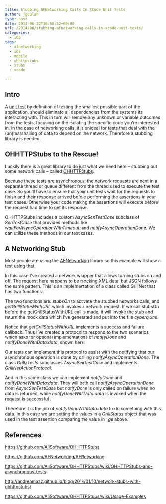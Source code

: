 ```yaml
---
title: Stubbing AFNetworking Calls In XCode Unit Tests
author: jgoulah
type: post
date: 2014-06-22T16:58:52+00:00
url: /2014/06/stubbing-afnetworking-calls-in-xcode-unit-tests/
categories:
  - iOS
tags:
  - afnetworking
  - ios
  - mobile
  - ohhttpstubs
  - stubs
  - xcode

---
```

## Intro

A <a href="http://en.wikipedia.org/wiki/Unit_testing" title="unit testing" target="_blank">unit test</a> by definition of testing the smallest possible part of the application, should eliminate all dependencies from the systems its interacting with. This in turn will remove any unknown or variable outcomes from the tests, focusing on the isolating the specific code you&#8217;re interested in. In the case of networking calls, it is unideal for tests that deal with the (un)marshalling of data to depend on the network. Therefore a stubbing library is needed. 

## OHHTTPStubs to the Rescue!

Luckily there is a great library to do just what we need here &#8211; stubbing out some network calls &#8211; called <a href="https://github.com/AliSoftware/OHHTTPStubs" title="OHHTTPStubs" target="_blank">OHHTTPStubs</a>. 

Because these tests are asynchronous, the network requests are sent in a separate thread or queue different from the thread used to execute the test case. So you&#8217;ll have to ensure that your unit tests wait for the requests to finish and their response arrived before performing the assertions in your test cases. Otherwise your code making the assertions will execute before the request had time to get its response.

OHHTTPStubs includes a custom _AsyncSenTestCase_ subclass of _SenTestCase_ that provides methods like _waitForAsyncOperationWithTimeout:_ and _notifyAsyncOperationDone_. We can utilize these methods in our test cases.

## A Networking Stub

Most people are using the <a href="https://github.com/AFNetworking/AFNetworking" title="AFNetworking" target="_blank">AFNetworking</a> library so this example will show a test using that.

In this case I&#8217;ve created a network wrapper that allows turning stubs on and off. The request here happens to be mocking XML data, but JSON follows the same pattern. This is an implementation of a class called GrillNet that has two functions:



The two functions are: _stubsOn_ to activate the stubbed networks calls, and _getGrillStatusWithURL_ which invokes a network request. If we call stubsOn before the getGrillStatusWithURL call is made, it will invoke the stub and return the mock data which I&#8217;ve generated and put into the file _cyberq.xml_. 

Notice that _getGrillStatusWithURL_ implements a success and failure callback. Thus I&#8217;ve created a protocol to respond to the two scenarios which asks for optional implementations of _notifyDone_ and _notifyDoneWithData:data_, shown here:



Our tests can implement this protocol to assist with the notifying that our asynchronous operation is done by calling _notifyAsyncOperationDone_. The class _GrillzTests_ subclasses _AsyncSenTestCase_ and implements _GrillNetActionProtocol_.



And in this same class we can implement _notifyDone_ and _notifyDoneWithData:data_. They will both call _notifyAsyncOperationDone_ from _AsyncSenTestCase_ but _notifyDone_ is only called on failure when no data is returned, while _notifyDoneWithData:data_ is invoked when the request is successful . 



Therefore it is the job of _notifyDoneWithData:data_ to do something with this data. In this case we are setting the values in a _GrillStatus_ object that was used in the test assertion comparing the value in __gs_ above.
  


## References

<a href="https://github.com/AliSoftware/OHHTTPStubs" title="OHHTTPStubs" target="_blank">https://github.com/AliSoftware/OHHTTPStubs</a>

<a href="https://github.com/AFNetworking/AFNetworking" title="AFNetworking" target="_blank">https://github.com/AFNetworking/AFNetworking</a>

<a href="https://github.com/AliSoftware/OHHTTPStubs/wiki/OHHTTPStubs-and-asynchronous-tests" target="_blank">https://github.com/AliSoftware/OHHTTPStubs/wiki/OHHTTPStubs-and-asynchronous-tests</a>

<a href="http://andreamazz.github.io/blog/2014/01/10/network-stubs-with-ohhttpstubs/" target="_blank">http://andreamazz.github.io/blog/2014/01/10/network-stubs-with-ohhttpstubs/</a>

<a href="https://github.com/AliSoftware/OHHTTPStubs/wiki/Usage-Examples" target="_blank">https://github.com/AliSoftware/OHHTTPStubs/wiki/Usage-Examples</a>
